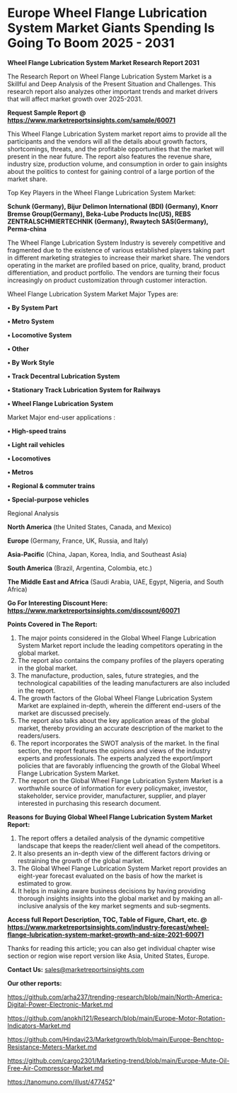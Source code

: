  # Europe Wheel Flange Lubrication System Market Giants Spending Is Going To Boom 2025 - 2031

<strong>Wheel Flange Lubrication System Market Research Report 2031</strong>

The Research Report on Wheel Flange Lubrication System Market is a Skillful and Deep Analysis of the Present Situation and Challenges. This research report also analyzes other important trends and market drivers that will affect market growth over 2025-2031.

<strong>Request Sample Report @ <a href=https://www.marketreportsinsights.com/sample/60071>https://www.marketreportsinsights.com/sample/60071</a></strong>

This Wheel Flange Lubrication System market report aims to provide all the participants and the vendors will all the details about growth factors, shortcomings, threats, and the profitable opportunities that the market will present in the near future. The report also features the revenue share, industry size, production volume, and consumption in order to gain insights about the politics to contest for gaining control of a large portion of the market share.

Top Key Players in the Wheel Flange Lubrication System Market:

<strong>Schunk (Germany), Bijur Delimon International (BDI) (Germany), Knorr Bremse Group(Germany), Beka-Lube Products Inc(US), REBS ZENTRALSCHMIERTECHNIK (Germany), Rwaytech SAS(Germany), Perma-china</strong>

The Wheel Flange Lubrication System Industry is severely competitive and fragmented due to the existence of various established players taking part in different marketing strategies to increase their market share. The vendors operating in the market are profiled based on price, quality, brand, product differentiation, and product portfolio. The vendors are turning their focus increasingly on product customization through customer interaction.

Wheel Flange Lubrication System Market Major Types are:

<strong>• By System Part

• Metro System

• Locomotive System

• Other

• By Work Style

• Track Decentral Lubrication System

• Stationary Track Lubrication System for Railways

• Wheel Flange Lubrication System</strong>

Market Major end-user applications :

<strong>• High-speed trains

• Light rail vehicles

• Locomotives

• Metros

• Regional & commuter trains

• Special-purpose vehicles</strong>

Regional Analysis

</u><strong><b>North America</b></strong> (the United States, Canada, and Mexico)

<strong><b>Europe </b></strong>(Germany, France, UK, Russia, and Italy)

<strong><b>Asia-Pacific</b></strong> (China, Japan, Korea, India, and Southeast Asia)

<strong><b>South America</b></strong> (Brazil, Argentina, Colombia, etc.)

<strong><b>The Middle East and Africa</b></strong> (Saudi Arabia, UAE, Egypt, Nigeria, and South Africa)

<strong>Go For Interesting Discount Here: <a href=https://www.marketreportsinsights.com/discount/60071>https://www.marketreportsinsights.com/discount/60071</a></strong>

<strong>Points Covered in The Report:</strong>
<ol>
  <li>The major points considered in the Global Wheel Flange Lubrication System Market report include the leading competitors operating in the global market.</li>
  <li>The report also contains the company profiles of the players operating in the global market.</li>
  <li>The manufacture, production, sales, future strategies, and the technological capabilities of the leading manufacturers are also included in the report.</li>
  <li>The growth factors of the Global Wheel Flange Lubrication System Market are explained in-depth, wherein the different end-users of the market are discussed precisely.</li>
  <li>The report also talks about the key application areas of the global market, thereby providing an accurate description of the market to the readers/users.</li>
  <li>The report incorporates the SWOT analysis of the market. In the final section, the report features the opinions and views of the industry experts and professionals. The experts analyzed the export/import policies that are favorably influencing the growth of the Global Wheel Flange Lubrication System Market.</li>
  <li>The report on the Global Wheel Flange Lubrication System Market is a worthwhile source of information for every policymaker, investor, stakeholder, service provider, manufacturer, supplier, and player interested in purchasing this research document.</li>
</ol>
<strong>Reasons for Buying Global Wheel Flange Lubrication System Market Report:</strong>

<ol>
  <li>The report offers a detailed analysis of the dynamic competitive landscape that keeps the reader/client well ahead of the competitors.</li>
  <li>It also presents an in-depth view of the different factors driving or restraining the growth of the global market.</li>
  <li>The Global Wheel Flange Lubrication System Market report provides an eight-year forecast evaluated on the basis of how the market is estimated to grow.</li>
  <li>It helps in making aware business decisions by having providing thorough insights insights into the global market and by making an all-inclusive analysis of the key market segments and sub-segments.</li>
</ol>
<strong>Access full Report Description, TOC, Table of Figure, Chart, etc. @ <a href=https://www.marketreportsinsights.com/industry-forecast/wheel-flange-lubrication-system-market-growth-and-size-2021-60071>https://www.marketreportsinsights.com/industry-forecast/wheel-flange-lubrication-system-market-growth-and-size-2021-60071</a></strong>


Thanks for reading this article; you can also get individual chapter wise section or region wise report version like Asia, United States, Europe.

<strong>Contact Us:</strong>
sales@marketreportsinsights.com

<strong>Our other reports:</strong>

<a href=https://github.com/arha237/trending-research/blob/main/North-America-Digital-Power-Electronic-Market.md>https://github.com/arha237/trending-research/blob/main/North-America-Digital-Power-Electronic-Market.md</a>

<a href=https://github.com/anokhi121/Research/blob/main/Europe-Motor-Rotation-Indicators-Market.md>https://github.com/anokhi121/Research/blob/main/Europe-Motor-Rotation-Indicators-Market.md</a>

<a href=https://github.com/Hindavi23/Marketgrowth/blob/main/Europe-Benchtop-Resistance-Meters-Market.md>https://github.com/Hindavi23/Marketgrowth/blob/main/Europe-Benchtop-Resistance-Meters-Market.md</a>

<a href=https://github.com/cargo2301/Marketing-trend/blob/main/Europe-Mute-Oil-Free-Air-Compressor-Market.md>https://github.com/cargo2301/Marketing-trend/blob/main/Europe-Mute-Oil-Free-Air-Compressor-Market.md</a>

<a href=https://tanomuno.com/illust/477452>https://tanomuno.com/illust/477452</a>"
